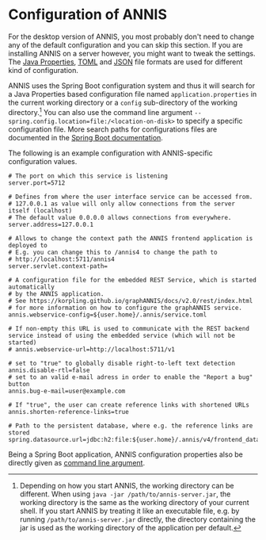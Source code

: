 # Configuration of ANNIS

For the desktop version of ANNIS, you most probably don't need to change any of the default configuration and you can skip this section.
If you are installing ANNIS on a server however, you might want to tweak the settings.
The [Java Properties](http://en.wikipedia.org/w/index.php?title=.properties&oldid=521500688), [TOML](https://toml.io/) and [JSON](http://www.json.org/) file formats are used for different kind of configuration.

ANNIS uses the Spring Boot configuration system and thus it will search for a Java Properties based configuration file named `application.properties` in the current working directory or a `config` sub-directory of the working directory.[^working-dir]
You can also use the command line argument `--spring.config.location=file:/<location-on-disk>` to specify a specific configuration file.
More search paths for configurations files are documented in the [Spring Boot documentation](https://docs.spring.io/spring-boot/docs/2.3.x/reference/html/spring-boot-features.html#boot-features-external-config-application-property-files).


The following is an example configuration with ANNIS-specific configuration values.
```properties
# The port on which this service is listening
server.port=5712

# Defines from where the user interface service can be accessed from.
# 127.0.0.1 as value will only allow connections from the server itself (localhost)
# The default value 0.0.0.0 allows connections from everywhere.
server.address=127.0.0.1

# Allows to change the context path the ANNIS frontend application is deployed to
# E.g. you can change this to /annis4 to change the path to 
# http://localhost:5711/annis4
server.servlet.context-path=

# A configuration file for the embedded REST Service, which is started automatically
# by the ANNIS application.
# See https://korpling.github.io/graphANNIS/docs/v2.0/rest/index.html 
# for more information on how to configure the graphANNIS service.
annis.webservice-config=${user.home}/.annis/service.toml

# If non-empty this URL is used to communicate with the REST backend service instead of using the embedded service (which will not be started)
# annis.webservice-url=http://localhost:5711/v1

# set to "true" to globally disable right-to-left text detection
annis.disable-rtl=false
# set to an valid e-mail adress in order to enable the "Report a bug" button
annis.bug-e-mail=user@example.com

# If "true", the user can create reference links with shortened URLs
annis.shorten-reference-links=true

# Path to the persistent database, where e.g. the reference links are stored  
spring.datasource.url=jdbc:h2:file:${user.home}/.annis/v4/frontend_data.h2
```

Being a Spring Boot application, ANNIS configuration properties also be directly given as [command line argument](https://docs.spring.io/spring-boot/docs/2.3.x/reference/html/spring-boot-features.html#boot-features-external-config-command-line-args).

[^working-dir]: Depending on how you start ANNIS, the working directory can be different.
When using `java -jar /path/to/annis-server.jar`, the working directory is the same as the working directory of your current shell.
If you start ANNIS by treating it like an executable file, e.g. by running `/path/to/annis-server.jar` directly, the directory containing the jar is used as the working directory of the application per default.